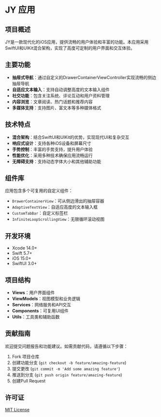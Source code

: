 # JY 应用

## 项目概述

JY是一款现代化的iOS应用，提供流畅的用户体验和丰富的功能。本应用采用SwiftUI和UIKit混合架构，实现了高度可定制的用户界面和交互体验。

## 主要功能

- **抽屉式导航**：通过自定义的DrawerContainerViewController实现流畅的侧边抽屉导航
- **自适应文本输入**：支持自动调整高度的文本输入组件
- **社交功能**：包含关注系统、评论互动和用户资料管理
- **内容浏览**：文章阅读、热门话题和推荐内容
- **多媒体支持**：支持图片、富文本等多种媒体格式

## 技术特点

- **混合架构**：结合SwiftUI和UIKit的优势，实现现代UI和复杂交互
- **响应式设计**：支持各种iOS设备和屏幕尺寸
- **手势控制**：丰富的手势支持，提升用户体验
- **性能优化**：采用多种技术确保应用流畅运行
- **无障碍支持**：支持动态字体大小和其他辅助功能

## 组件库

应用包含多个可复用的自定义组件：

- `DrawerContainerView`：可从侧边滑出的抽屉容器
- `AdaptiveTextView`：自适应高度的文本输入框
- `CustomTabBar`：自定义标签栏
- `InfiniteLoopScrollingView`：无限循环滚动视图

## 开发环境

- Xcode 14.0+
- Swift 5.7+
- iOS 15.0+
- SwiftUI 3.0+

## 项目结构

- **Views**：用户界面组件
- **ViewModels**：视图模型和业务逻辑
- **Services**：网络服务和API交互
- **Components**：可复用UI组件
- **Utils**：工具类和辅助函数

## 贡献指南

欢迎提交问题报告和功能建议。如需贡献代码，请遵循以下步骤：

1. Fork 项目仓库
2. 创建功能分支 (`git checkout -b feature/amazing-feature`)
3. 提交更改 (`git commit -m 'Add some amazing feature'`)
4. 推送到分支 (`git push origin feature/amazing-feature`)
5. 创建Pull Request

## 许可证
[MIT License](LICENSE)

